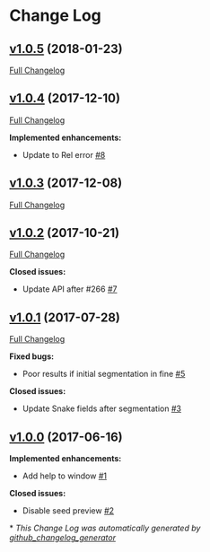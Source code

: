 # Change Log

## [v1.0.5](https://github.com/CellDynamics/RandomWalkSnakeFilter_quimp/tree/v1.0.5) (2018-01-23)
[Full Changelog](https://github.com/CellDynamics/RandomWalkSnakeFilter_quimp/compare/v1.0.4...v1.0.5)

## [v1.0.4](https://github.com/CellDynamics/RandomWalkSnakeFilter_quimp/tree/v1.0.4) (2017-12-10)
[Full Changelog](https://github.com/CellDynamics/RandomWalkSnakeFilter_quimp/compare/v1.0.3...v1.0.4)

**Implemented enhancements:**

- Update to Rel error [\#8](https://github.com/CellDynamics/RandomWalkSnakeFilter_quimp/issues/8)

## [v1.0.3](https://github.com/CellDynamics/RandomWalkSnakeFilter_quimp/tree/v1.0.3) (2017-12-08)
[Full Changelog](https://github.com/CellDynamics/RandomWalkSnakeFilter_quimp/compare/v1.0.2...v1.0.3)

## [v1.0.2](https://github.com/CellDynamics/RandomWalkSnakeFilter_quimp/tree/v1.0.2) (2017-10-21)
[Full Changelog](https://github.com/CellDynamics/RandomWalkSnakeFilter_quimp/compare/v1.0.1...v1.0.2)

**Closed issues:**

- Update API after \#266 [\#7](https://github.com/CellDynamics/RandomWalkSnakeFilter_quimp/issues/7)

## [v1.0.1](https://github.com/CellDynamics/RandomWalkSnakeFilter_quimp/tree/v1.0.1) (2017-07-28)
[Full Changelog](https://github.com/CellDynamics/RandomWalkSnakeFilter_quimp/compare/v1.0.0...v1.0.1)

**Fixed bugs:**

- Poor results if initial segmentation in fine [\#5](https://github.com/CellDynamics/RandomWalkSnakeFilter_quimp/issues/5)

**Closed issues:**

- Update Snake fields after segmentation [\#3](https://github.com/CellDynamics/RandomWalkSnakeFilter_quimp/issues/3)

## [v1.0.0](https://github.com/CellDynamics/RandomWalkSnakeFilter_quimp/tree/v1.0.0) (2017-06-16)
**Implemented enhancements:**

- Add help to window [\#1](https://github.com/CellDynamics/RandomWalkSnakeFilter_quimp/issues/1)

**Closed issues:**

- Disable seed preview [\#2](https://github.com/CellDynamics/RandomWalkSnakeFilter_quimp/issues/2)



\* *This Change Log was automatically generated by [github_changelog_generator](https://github.com/skywinder/Github-Changelog-Generator)*